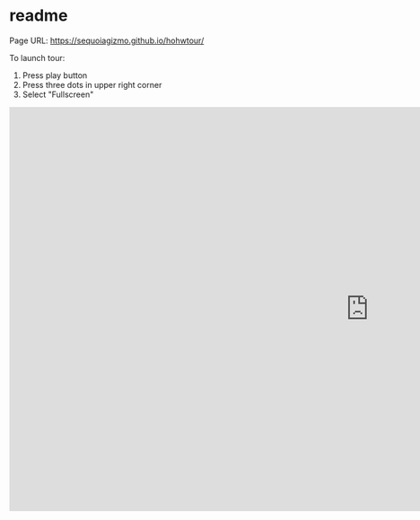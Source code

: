 # readme

Page URL: https://sequoiagizmo.github.io/hohwtour/

To launch tour:
1. Press play button
2. Press three dots in upper right corner
3. Select "Fullscreen"

<iframe width='1280' height='720' src='https://roundme.com/embed/431790/1473024' frameborder='0' webkitallowfullscreen mozallowfullscreen allowfullscreen></iframe>
